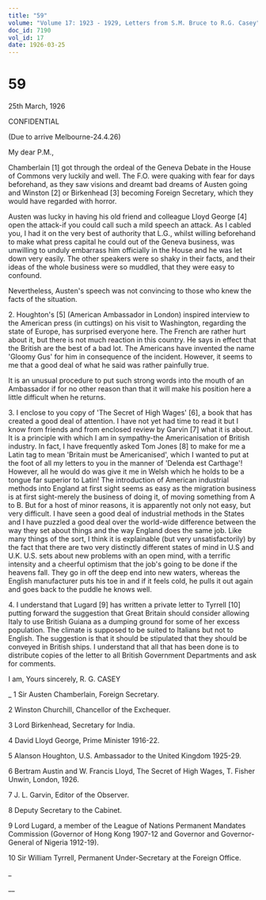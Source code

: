```yaml
---
title: "59"
volume: "Volume 17: 1923 - 1929, Letters from S.M. Bruce to R.G. Casey"
doc_id: 7190
vol_id: 17
date: 1926-03-25
---
```


# 59

25th March, 1926

CONFIDENTIAL

(Due to arrive Melbourne-24.4.26)

My dear P.M.,

Chamberlain [1] got through the ordeal of the Geneva Debate in the House of Commons very luckily and well. The F.O. were quaking with fear for days beforehand, as they saw visions and dreamt bad dreams of Austen going and Winston [2] or Birkenhead [3] becoming Foreign Secretary, which they would have regarded with horror.

Austen was lucky in having his old friend and colleague Lloyd George [4] open the attack-if you could call such a mild speech an attack. As I cabled you, I had it on the very best of authority that L.G., whilst willing beforehand to make what press capital he could out of the Geneva business, was unwilling to unduly embarrass him officially in the House and he was let down very easily. The other speakers were so shaky in their facts, and their ideas of the whole business were so muddled, that they were easy to confound.

Nevertheless, Austen's speech was not convincing to those who knew the facts of the situation.

2\. Houghton's [5] (American Ambassador in London) inspired interview to the American press (in cuttings) on his visit to Washington, regarding the state of Europe, has surprised everyone here. The French are rather hurt about it, but there is not much reaction in this country. He says in effect that the British are the best of a bad lot. The Americans have invented the name 'Gloomy Gus' for him in consequence of the incident. However, it seems to me that a good deal of what he said was rather painfully true.

It is an unusual procedure to put such strong words into the mouth of an Ambassador if for no other reason than that it will make his position here a little difficult when he returns.

3\. I enclose to you copy of 'The Secret of High Wages' [6], a book that has created a good deal of attention. I have not yet had time to read it but I know from friends and from enclosed review by Garvin [7] what it is about. It is a principle with which I am in sympathy-the Americanisation of British industry. In fact, I have frequently asked Tom Jones [8] to make for me a Latin tag to mean 'Britain must be Americanised', which I wanted to put at the foot of all my letters to you in the manner of 'Delenda est Carthage'! However, all he would do was give it me in Welsh which he holds to be a tongue far superior to Latin! The introduction of American industrial methods into England at first sight seems as easy as the migration business is at first sight-merely the business of doing it, of moving something from A to B. But for a host of minor reasons, it is apparently not only not easy, but very difficult. I have seen a good deal of industrial methods in the States and I have puzzled a good deal over the world-wide difference between the way they set about things and the way England does the same job. Like many things of the sort, I think it is explainable (but very unsatisfactorily) by the fact that there are two very distinctly different states of mind in U.S and U.K. U.S. sets about new problems with an open mind, with a terrific intensity and a cheerful optimism that the job's going to be done if the heavens fall. They go in off the deep end into new waters, whereas the English manufacturer puts his toe in and if it feels cold, he pulls it out again and goes back to the puddle he knows well.

4\. I understand that Lugard [9] has written a private letter to Tyrrell [10] putting forward the suggestion that Great Britain should consider allowing Italy to use British Guiana as a dumping ground for some of her excess population. The climate is supposed to be suited to Italians but not to English. The suggestion is that it should be stipulated that they should be conveyed in British ships. I understand that all that has been done is to distribute copies of the letter to all British Government Departments and ask for comments.

I am, Yours sincerely, R. G. CASEY 

_ 1 Sir Austen Chamberlain, Foreign Secretary.

2 Winston Churchill, Chancellor of the Exchequer.

3 Lord Birkenhead, Secretary for India.

4 David Lloyd George, Prime Minister 1916-22.

5 Alanson Houghton, U.S. Ambassador to the United Kingdom 1925-29.

6 Bertram Austin and W. Francis Lloyd, The Secret of High Wages, T. Fisher Unwin, London, 1926.

7 J. L. Garvin, Editor of the Observer.

8 Deputy Secretary to the Cabinet.

9 Lord Lugard, a member of the League of Nations Permanent Mandates Commission (Governor of Hong Kong 1907-12 and Governor and Governor-General of Nigeria 1912-19).

10 Sir William Tyrrell, Permanent Under-Secretary at the Foreign Office.

_

__
